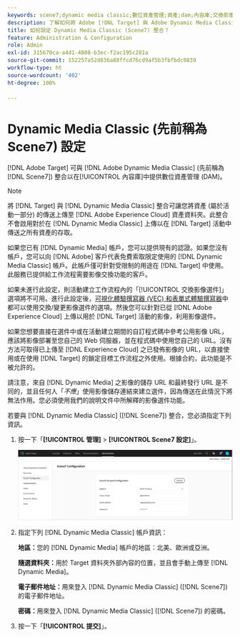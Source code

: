 ```yaml
---
keywords: scene7;dynamic media classic;數位資產管理;資產;dam;內容庫;交換影像
description: 了解如何將 Adobe [!DNL Target] 與 Adobe Dynamic Media Classic (先前稱為 Scene7) 整合以在內容庫中提供數位資產管理 (DAM)。
title: 如何設定 Dynamic Media Classic (Scene7) 整合？
feature: Administration & Configuration
role: Admin
exl-id: 315670ca-a4d1-4808-b3ec-f2ac195c281a
source-git-commit: 152257a52d836a88ffcd76cd9af5b3fbfbdc0839
workflow-type: ht
source-wordcount: '402'
ht-degree: 100%

---
```


# Dynamic Media Classic (先前稱為 Scene7) 設定

[!DNL Adobe Target] 可與 [!DNL Adobe Dynamic Media Classic] (先前稱為 [!DNL Scene7]) 整合以在[!UICONTROL 內容庫]中提供數位資產管理 (DAM)。

>[!NOTE]
>
>將 [!DNL Target] 與 [!DNL Dynamic Media Classic] 整合可讓您將資產 (屬於活動一部分) 的傳送上傳至 [!DNL Adobe Experience Cloud] 資產資料夾。此整合不會啟用對於在 [!DNL Dynamic Media Classic]  上傳以在 [!DNL Target] 活動中傳送之所有資產的存取。

如果您已有 [!DNL Dynamic Media] 帳戶，您可以提供現有的認證。如果您沒有帳戶，您可以向 [!DNL Adobe] 客戶代表免費索取限定使用的 [!DNL Dynamic Media Classic] 帳戶。此帳戶僅可針對受限制的用途在 [!DNL Target] 中使用。此服務已提供給工作流程需要影像交換功能的客戶。

<!-- 
>[!NOTE]
>
>A restricted-use, free [!DNL Dynamic Media Classic] account for [!DNL Adobe Target] is no longer supported for new customers or new users. Existing sign-in credentials work as usual. 
-->

如果未進行此設定，則活動建立工作流程內的「[!UICONTROL 交換影像選件]」選項將不可用。進行此設定後，[可視化體驗撰寫器 (VEC) 和表單式體驗撰寫器](/help/main/c-experiences/experiences.md#concept_A2E10F6AFB3D4AEAB6951EE14688848D)中都可以使用交換/變更影像選件的選項。然後您可以針對已從 [!DNL Adobe Experience Cloud] 上傳以用於 [!DNL Target] 活動的影像，利用影像選件。

如果您想要直接在選件中或在活動建立期間的自訂程式碼中參考公用影像 URL，應該將影像部署至您自己的 Web 伺服器，並在程式碼中使用您自己的 URL。沒有方法可取得已上傳至 [!DNL Experience Cloud] 之已發佈影像的 URL，以直接使用或在使用 [!DNL Target] 的鎖定目標工作流程之外使用。根據合約，此功能是不被允許的。

請注意，來自 [!DNL Dynamic Media] 之影像的儲存 URL 和最終發行 URL 是不同的，並且任何人「*不應*」使用影像儲存連結來建立選件，因為傳送在此情況下將無法作用。您必須使用我們的說明文件中所解釋的影像選件功能。

若要與 [!DNL Dynamic Media Classic] ([!DNL Scene7]) 整合，您必須指定下列資訊。

1. 按一下「**[!UICONTROL 管理]** > **[!UICONTROL Scene7 設定]**」。

   ![Scene7 頁面](/help/main/administrating-target/assets/scene7.png)

1. 指定下列 [!DNL Dynamic Media Classic] 帳戶資訊：

   **地區：**&#x200B;您的 [!DNL Dynamic Media] 帳戶的地區：北美、歐洲或亞洲。

   **隨選資料夾：**&#x200B;用於 Target 資料夾外部內容的位置，並且會手動上傳至 [!DNL Dynamic Media]。

   **電子郵件地址：**&#x200B;用來登入 [!DNL Dynamic Media Classic] ([!DNL Scene7]) 的電子郵件地址。

   **密碼：**&#x200B;用來登入 [!DNL Dynamic Media Classic] ([!DNL Scene7]) 的密碼。

1. 按一下「**[!UICONTROL 提交]**」。
